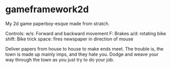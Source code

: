 # gameframework2d
My 2d game paperboy-esque made from stratch. 

Controls:
w/s: Forward and backward movement
F: Brakes
a/d: rotating bike
shift: Bike trick
space: fires newspaper in direction of mouse

Deliver papers from house to house to make ends meet. The trouble is, the town is made up mainly imps, and they hate you. Dodge and weave your way through the town as you just try to do your job.
